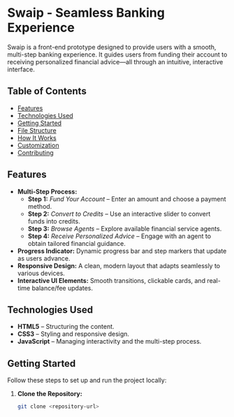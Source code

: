 # Swaip - Seamless Banking Experience

Swaip is a front-end prototype designed to provide users with a smooth, multi-step banking experience. It guides users from funding their account to receiving personalized financial advice—all through an intuitive, interactive interface.

## Table of Contents

- [Features](#features)
- [Technologies Used](#technologies-used)
- [Getting Started](#getting-started)
- [File Structure](#file-structure)
- [How It Works](#how-it-works)
- [Customization](#customization)
- [Contributing](#contributing)

## Features

- **Multi-Step Process:**
  - **Step 1:** *Fund Your Account* – Enter an amount and choose a payment method.
  - **Step 2:** *Convert to Credits* – Use an interactive slider to convert funds into credits.
  - **Step 3:** *Browse Agents* – Explore available financial service agents.
  - **Step 4:** *Receive Personalized Advice* – Engage with an agent to obtain tailored financial guidance.
- **Progress Indicator:** Dynamic progress bar and step markers that update as users advance.
- **Responsive Design:** A clean, modern layout that adapts seamlessly to various devices.
- **Interactive UI Elements:** Smooth transitions, clickable cards, and real-time balance/fee updates.

## Technologies Used

- **HTML5** – Structuring the content.
- **CSS3** – Styling and responsive design.
- **JavaScript** – Managing interactivity and the multi-step process.

## Getting Started

Follow these steps to set up and run the project locally:

1. **Clone the Repository:**

   ```bash
   git clone <repository-url>

